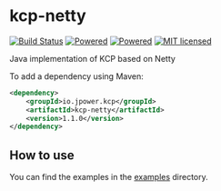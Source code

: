 # kcp-netty

[![Build Status][1]][2] [![Powered][3]][4] [![Powered][5]][6] [![MIT licensed][7]][8]

Java implementation of KCP based on Netty

To add a dependency using Maven:
```xml
<dependency>
    <groupId>io.jpower.kcp</groupId>
    <artifactId>kcp-netty</artifactId>
    <version>1.1.0</version>
</dependency>
```

## How to use
You can find the examples in the [examples][20] directory.

[1]: https://api.travis-ci.org/szhnet/kcp-netty.svg?branch=master
[2]: https://travis-ci.org/szhnet/kcp-netty
[3]: https://img.shields.io/badge/KCP-Powered-blue.svg
[4]: https://github.com/skywind3000/kcp
[5]: https://img.shields.io/badge/Netty-Powered-blue.svg
[6]: https://netty.io
[7]: https://img.shields.io/badge/license-MIT-yellow.svg
[8]: LICENSE
[20]: kcp-example/src/main/java/io/jpower/kcp/example 
